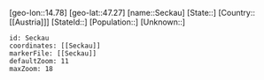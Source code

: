 ﻿---
location: [47.27,14.78]
mapzoom: [7,12] 
mapmarker: city 
type: City
tags:
- geo/City


SpocWebEntityId: 34160
isDeleted: false
confidential: public

---
[geo-lon::14.78]
[geo-lat::47.27]
[name::Seckau]
[State::]
[Country::[[Austria]]]
[StateId::]
[Population::]
[Unknown::]


```leaflet
id: Seckau
coordinates: [[Seckau]]
markerFile: [[Seckau]]
defaultZoom: 11 
maxZoom: 18
```
